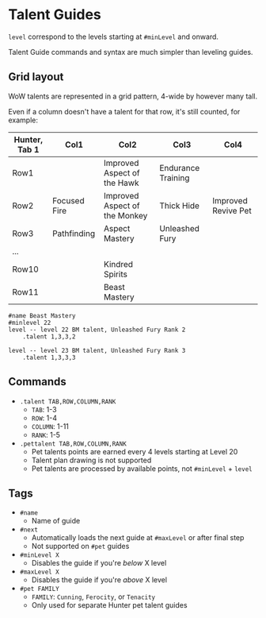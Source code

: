 # Talent Guides

`level` correspond to the levels starting at `#minLevel` and onward.

Talent Guide commands and syntax are much simpler than leveling guides.

## Grid layout

WoW talents are represented in a grid pattern, 4-wide by however many tall.

Even if a column doesn't have a talent for that row, it's still counted, for example:

| Hunter, Tab 1 | Col1         | Col2                          | Col3               | Col4                |
|---------------|--------------|-------------------------------|--------------------|---------------------|
| Row1          |              | Improved Aspect of the Hawk   | Endurance Training |                     |
| Row2          | Focused Fire | Improved Aspect of the Monkey | Thick Hide         | Improved Revive Pet |
| Row3          | Pathfinding  | Aspect Mastery                | Unleashed Fury     |                     |
| ...           |              |                               |                    |                     |
| Row10         |              | Kindred Spirits               |                    |                     |
| Row11         |              | Beast Mastery                 |                    |                     |

```text
#name Beast Mastery
#minlevel 22
level -- level 22 BM talent, Unleashed Fury Rank 2
    .talent 1,3,3,2

level -- level 23 BM talent, Unleashed Fury Rank 3
    .talent 1,3,3,3
```

## Commands

* `.talent TAB,ROW,COLUMN,RANK`
  * `TAB`: 1-3
  * `ROW`: 1-4
  * `COLUMN`: 1-11
  * `RANK`: 1-5
* `.pettalent TAB,ROW,COLUMN,RANK`
  * Pet talents points are earned every 4 levels starting at Level 20
  * Talent plan drawing is not supported
  * Pet talents are processed by available points, not `#minLevel` + `level`

## Tags

* `#name`
  * Name of guide
* `#next`
  * Automatically loads the next guide at `#maxLevel` or after final step
  * Not supported on `#pet` guides
* `#minLevel X`
  * Disables the guide if you're *below* X level
* `#maxLevel X`
  * Disables the guide if you're *above* X level
* `#pet FAMILY`
  * `FAMILY`: `Cunning`, `Ferocity`, or `Tenacity`
  * Only used for separate Hunter pet talent guides
